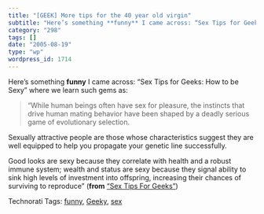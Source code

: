 ```yaml
---
title: "[GEEK] More tips for the 40 year old virgin"
subtitle: "Here’s something **funny** I came across: “Sex Tips for Geeks: How to be Sexy” where we learn such g..."
category: "298"
tags: []
date: "2005-08-19"
type: "wp"
wordpress_id: 1714
---
```

Here’s something **funny** I came across: “Sex Tips for Geeks: How to be Sexy” where we learn such gems as:  

> “While human beings often have sex for pleasure, the instincts that drive human mating behavior have been shaped by a deadly serious game of evolutionary selection. 

Sexually attractive people are those whose characteristics suggest they are well equipped to help you propagate your genetic line successfully. 

Good looks are sexy because they correlate with health and a robust immune system; wealth and status are sexy because they signal ability to sink high levels of investment into offspring, increasing their chances of surviving to reproduce” (**from** [“Sex Tips For Geeks”](http://www.catb.org/~esr/writings/sextips/sexy.html))

Technorati Tags: [funny](http://technorati.com/tag/funny), [Geeky](http://technorati.com/tag/Geeky), [sex](http://technorati.com/tag/sex)